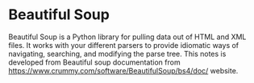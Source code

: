 # Beautiful Soup
Beautiful Soup is a Python library for pulling data out of HTML and XML files. It works with your different parsers to provide idiomatic ways of navigating, searching, and modifying the parse tree.
This notes is developed from Beautiful soup documentation from https://www.crummy.com/software/BeautifulSoup/bs4/doc/ website.
